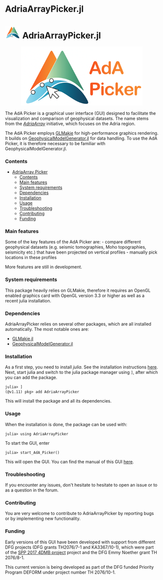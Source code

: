 # AdriaArrayPicker.jl

<h1> <img src="./assets/AdA_Picker_logo.png" alt="AdriaArrayPicker.jl" width="50"> AdriaArrayPicker.jl </h1>

<p align="center"><img src="./assets/AdA_Picker_logo_tr.png" alt="AdriaArrayPicker.jl" width="400"></p>

The AdA Picker is a graphical user interface (GUI) designed to facilitate the visualization and comparison of geophysical datasets. The name stems from the [*AdriaArray*](https://orfeus.readthedocs.io/en/latest/adria_array_main.html) initiative, which focuses on the Adria region. 

The AdA Picker employs [GLMakie](https://docs.makie.org/stable/explanations/backends/glmakie.html) for high-performance graphics rendering. It builds on [GeophysicalModelGenerator.jl](https://github.com/JuliaGeodynamics/GeophysicalModelGenerator.jl) for data handling. To use the AdA Picker, it is therefore necessary to be familiar with GeophysicalModelGenerator.jl.

### Contents
- [AdriaArray Picker](#adriaarraypicker.jl)
  - [Contents](#contents)
  - [Main features](#main-features)
  - [System requirements](#system-requirements)
  - [Dependencies](#dependencies)
  - [Installation](#installation)
  - [Usage](#usage)
  - [Troubleshooting](#troubleshooting)
  - [Contributing](#contributing)
  - [Funding](#funding)

### Main features
Some of the key features of the AdA Picker are:
    - compare different geophysical datasets (e.g. seismic tomographies, Moho topographies, seismicity etc.) that have been projected on vertical profiles
    - manually pick locations in these profiles 

More features are still in development.

### System requirements
This package heavily relies on GLMakie, therefore it requires an OpenGL enabled graphics card with OpenGL version 3.3 or higher as well as a recent julia installation.

### Dependencies
AdriaArrayPicker relies on several other packages, which are all installed automatically. The most notable ones are:
- [GLMakie.jl]()
- [GeophysicalModelGenerator.jl]()

### Installation
As a first step, you need to install *julia*. See the installation instructions [here](https://julialang.org/install/). Next, start julia and switch to the julia package manager using `]`, after which you can add the package.
```julia-repl
julia> ]
(@v1.11) pkg> add AdriaArrayPicker
```

This will install the package and all its dependencies.

### Usage
When the installation is done, the package can be used with:
```julia-repl
julia> using AdriaArrayPicker
```
To start the GUI, enter 
```julia-repl
julia> start_AdA_Picker()
```
This will open the GUI. You can find the manual of this GUI [here](). 

### Troubleshooting
If you encounter any issues, don't hesitate to hesitate to open an issue or to as a question in the forum. 

### Contributing
You are very welcome to contribute to AdriaArrayPicker by reporting bugs or by implementing new functionality.

### Funding
Early versions of this GUI have been developed with support from different DFG projects (DFG grants TH2076/7-1 and KA3367/10-1), which were part of the [SPP 2017 4DMB project](http://www.spp-mountainbuilding.de) project and the DFG Emmy Noether grant TH 2076/8-1.

This current version is being developed as part of the DFG funded Priority Program DEFORM under project number TH 2076/10-1.